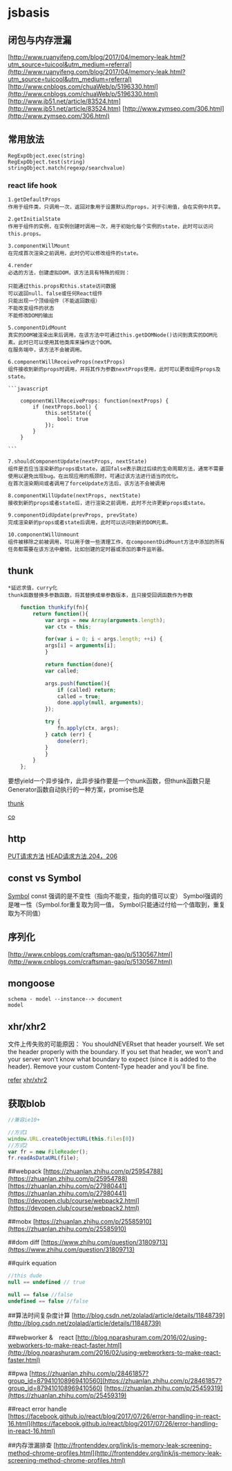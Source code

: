 # jsbasis

## 闭包与内存泄漏

[http://www.ruanyifeng.com/blog/2017/04/memory-leak.html?utm_source=tuicool&utm_medium=referral](http://www.ruanyifeng.com/blog/2017/04/memory-leak.html?utm_source=tuicool&utm_medium=referral)
[http://www.cnblogs.com/chuaWeb/p/5196330.html](http://www.cnblogs.com/chuaWeb/p/5196330.html) 
[http://www.jb51.net/article/83524.htm](http://www.jb51.net/article/83524.htm)
[http://www.zymseo.com/306.html](http://www.zymseo.com/306.html)

## 常用放法
    RegExpObject.exec(string)
    RegExpObject.test(string)
    stringObject.match(regexp/searchvalue)

### react life hook

    1.getDefaultProps
    作用于组件类，只调用一次，返回对象用于设置默认的props，对于引用值，会在实例中共享。

    2.getInitialState
    作用于组件的实例，在实例创建时调用一次，用于初始化每个实例的state，此时可以访问this.props。

    3.componentWillMount
    在完成首次渲染之前调用，此时仍可以修改组件的state。

    4.render
    必选的方法，创建虚拟DOM，该方法具有特殊的规则：

    只能通过this.props和this.state访问数据
    可以返回null、false或任何React组件
    只能出现一个顶级组件（不能返回数组）
    不能改变组件的状态
    不能修改DOM的输出

    5.componentDidMount
    真实的DOM被渲染出来后调用，在该方法中可通过this.getDOMNode()访问到真实的DOM元素。此时已可以使用其他类库来操作这个DOM。
    在服务端中，该方法不会被调用。

    6.componentWillReceiveProps(nextProps)
    组件接收到新的props时调用，并将其作为参数nextProps使用，此时可以更改组件props及state。

    ```javascript

        componentWillReceiveProps: function(nextProps) {
            if (nextProps.bool) {
                this.setState({
                    bool: true
                });
            }
        }

    ```

    7.shouldComponentUpdate(nextProps, nextState)
    组件是否应当渲染新的props或state，返回false表示跳过后续的生命周期方法，通常不需要使用以避免出现bug。在出现应用的瓶颈时，可通过该方法进行适当的优化。
    在首次渲染期间或者调用了forceUpdate方法后，该方法不会被调用

    8.componentWillUpdate(nextProps, nextState)
    接收到新的props或者state后，进行渲染之前调用，此时不允许更新props或state。

    9.componentDidUpdate(prevProps, prevState)
    完成渲染新的props或者state后调用，此时可以访问到新的DOM元素。

    10.componentWillUnmount
    组件被移除之前被调用，可以用于做一些清理工作，在componentDidMount方法中添加的所有任务都需要在该方法中撤销，比如创建的定时器或添加的事件监听器。


## thunk

    *延迟求值，curry化
    thunk函数替换多参数函数，将其替换成单参数版本，且只接受回调函数作为参数

```javascript
    function thunkify(fn){
        return function(){
            var args = new Array(arguments.length);
            var ctx = this;

            for(var i = 0; i < args.length; ++i) {
            args[i] = arguments[i];
            }

            return function(done){
            var called;

            args.push(function(){
                if (called) return;
                called = true;
                done.apply(null, arguments);
            });

            try {
                fn.apply(ctx, args);
            } catch (err) {
                done(err);
            }
            }
        }
    };
```

要想yield一个异步操作，此异步操作要是一个thunk函数，但thunk函数只是Generator函数自动执行的一种方案，promise也是

[thunk](http://www.ruanyifeng.com/blog/2015/05/thunk.html)

[co](http://www.ruanyifeng.com/blog/2015/05/co.html)


## http
[PUT请求方法](http://www.jianshu.com/p/5d8fdf0dd149)
[HEAD请求方法,204，206](http://blog.163.com/wang_hai_fei/blog/static/30902031201333115425644/)


## const vs Symbol
[Symbol](http://cnodejs.org/topic/56d1aee8a3e318b766ffb9bc)
const 强调的是不变性（指向不能变，指向的值可以变）
Symbol强调的是唯一性（Symbol.for重复取为同一值， Symbol只能通过付给一个值取到，重复取为不同值）


## 序列化
[http://www.cnblogs.com/craftsman-gao/p/5130567.html](http://www.cnblogs.com/craftsman-gao/p/5130567.html)

## mongoose
    schema - model --instance--> document
    model


## xhr/xhr2

文件上传失败的可能原因：
You shouldNEVERset that header yourself. We set the header properly with the boundary. If you set that header, we won't and your server won't know what boundary to expect (since it is added to the header). Remove your custom Content-Type header and you'll be fine.

[refer](http://stackoverflow.com/questions/17415084/multipart-data-post-using-Python-requests-no-multipart-boundary-was-found)
[xhr/xhr2](http://www.ruanyifeng.com/blog/2012/09/xmlhttprequest_level_2.html)


## 获取blob

```javascript
//兼容ie10+

//方式1
window.URL.createObjectURL(this.files[0])
//方式2
var fr = new FileReader();
fr.readAsDataURL(file);

```
##webpack
[https://zhuanlan.zhihu.com/p/25954788](https://zhuanlan.zhihu.com/p/25954788)
[https://zhuanlan.zhihu.com/p/27980441](https://zhuanlan.zhihu.com/p/27980441)
[https://devopen.club/course/webpack2.html](https://devopen.club/course/webpack2.html)

##mobx
[https://zhuanlan.zhihu.com/p/25585910](https://zhuanlan.zhihu.com/p/25585910)

##dom diff
[https://www.zhihu.com/question/31809713](https://www.zhihu.com/question/31809713)


##quirk equation
```js
//this dude
null == undefined // true

null == false //false
undefined == false //false
```

##算法时间复杂度计算
[http://blog.csdn.net/zolalad/article/details/11848739](http://blog.csdn.net/zolalad/article/details/11848739)

##webworker &　react
[http://blog.nparashuram.com/2016/02/using-webworkers-to-make-react-faster.html](http://blog.nparashuram.com/2016/02/using-webworkers-to-make-react-faster.html)

##pwa
[https://zhuanlan.zhihu.com/p/28461857?group_id=879410108969410560](https://zhuanlan.zhihu.com/p/28461857?group_id=879410108969410560)
[https://zhuanlan.zhihu.com/p/25459319](https://zhuanlan.zhihu.com/p/25459319)

##react error handle
[https://facebook.github.io/react/blog/2017/07/26/error-handling-in-react-16.html](https://facebook.github.io/react/blog/2017/07/26/error-handling-in-react-16.html)

##内存泄漏排查
[http://frontenddev.org/link/js-memory-leak-screening-method-chrome-profiles.html](http://frontenddev.org/link/js-memory-leak-screening-method-chrome-profiles.html)
